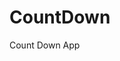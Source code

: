# CountDown
 Count Down App
   
       
                                   
                         
            
       
   

